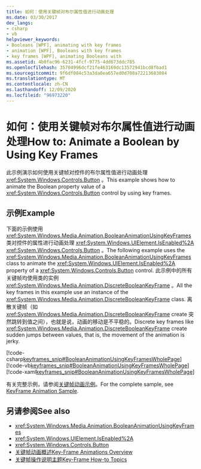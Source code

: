 ```yaml
---
title: 如何：使用关键帧对布尔属性值进行动画处理
ms.date: 03/30/2017
dev_langs:
- csharp
- vb
helpviewer_keywords:
- Booleans [WPF], animating with key frames
- animation [WPF], Booleans with key frames
- key frames [WPF], animating Booleans with
ms.assetid: 4b0fac96-6231-4fcf-9775-4dd673ddc785
ms.openlocfilehash: 35704996dcf21fe463169dc13572941bcd8fbad1
ms.sourcegitcommit: 9f6df084c53a3da0ea657ed0d708a72213683084
ms.translationtype: MT
ms.contentlocale: zh-CN
ms.lasthandoff: 12/09/2020
ms.locfileid: "96973220"
---
```

# <a name="how-to-animate-a-boolean-by-using-key-frames"></a><span data-ttu-id="8bf69-102">如何：使用关键帧对布尔属性值进行动画处理</span><span class="sxs-lookup"><span data-stu-id="8bf69-102">How to: Animate a Boolean by Using Key Frames</span></span>
<span data-ttu-id="8bf69-103">此示例演示如何使用关键帧对控件的布尔属性值进行动画处理 <xref:System.Windows.Controls.Button> 。</span><span class="sxs-lookup"><span data-stu-id="8bf69-103">This example shows how to animate the Boolean property value of a <xref:System.Windows.Controls.Button> control by using key frames.</span></span>  
  
## <a name="example"></a><span data-ttu-id="8bf69-104">示例</span><span class="sxs-lookup"><span data-stu-id="8bf69-104">Example</span></span>  
 <span data-ttu-id="8bf69-105">下面的示例使用 <xref:System.Windows.Media.Animation.BooleanAnimationUsingKeyFrames> 类对控件的属性进行动画处理 <xref:System.Windows.UIElement.IsEnabled%2A> <xref:System.Windows.Controls.Button> 。</span><span class="sxs-lookup"><span data-stu-id="8bf69-105">The following example uses the <xref:System.Windows.Media.Animation.BooleanAnimationUsingKeyFrames> class to animate the <xref:System.Windows.UIElement.IsEnabled%2A> property of a <xref:System.Windows.Controls.Button> control.</span></span> <span data-ttu-id="8bf69-106">此示例中的所有关键帧均使用类的实例 <xref:System.Windows.Media.Animation.DiscreteBooleanKeyFrame> 。</span><span class="sxs-lookup"><span data-stu-id="8bf69-106">All the key frames in this example use an instance of the <xref:System.Windows.Media.Animation.DiscreteBooleanKeyFrame> class.</span></span> <span data-ttu-id="8bf69-107">离散关键帧（如 <xref:System.Windows.Media.Animation.DiscreteBooleanKeyFrame> create 突然跳转到值之间），也就是说，动画的移动是不平稳的。</span><span class="sxs-lookup"><span data-stu-id="8bf69-107">Discrete key frames like <xref:System.Windows.Media.Animation.DiscreteBooleanKeyFrame> create sudden jumps between values, that is, the movement of the animation is jerky.</span></span>  
  
 [!code-csharp[keyframes_snip#BooleanAnimationUsingKeyFramesWholePage](~/samples/snippets/csharp/VS_Snippets_Wpf/keyframes_snip/CSharp/BooleanAnimationUsingKeyFramesExample.cs#booleananimationusingkeyframeswholepage)]
 [!code-vb[keyframes_snip#BooleanAnimationUsingKeyFramesWholePage](~/samples/snippets/visualbasic/VS_Snippets_Wpf/keyframes_snip/visualbasic/booleananimationusingkeyframesexample.vb#booleananimationusingkeyframeswholepage)]
 [!code-xaml[keyframes_snip#BooleanAnimationUsingKeyFramesWholePage](~/samples/snippets/xaml/VS_Snippets_Wpf/keyframes_snip/XAML/BooleanAnimationUsingKeyFramesExample.xaml#booleananimationusingkeyframeswholepage)]  
  
 <span data-ttu-id="8bf69-108">有关完整示例，请参阅[关键帧动画示例](https://github.com/microsoft/WPF-Samples/tree/master/Animation/KeyFrameAnimation)。</span><span class="sxs-lookup"><span data-stu-id="8bf69-108">For the complete sample, see [KeyFrame Animation Sample](https://github.com/microsoft/WPF-Samples/tree/master/Animation/KeyFrameAnimation).</span></span>  
  
## <a name="see-also"></a><span data-ttu-id="8bf69-109">另请参阅</span><span class="sxs-lookup"><span data-stu-id="8bf69-109">See also</span></span>

- <xref:System.Windows.Media.Animation.BooleanAnimationUsingKeyFrames>
- <xref:System.Windows.UIElement.IsEnabled%2A>
- <xref:System.Windows.Controls.Button>
- [<span data-ttu-id="8bf69-110">关键帧动画概述</span><span class="sxs-lookup"><span data-stu-id="8bf69-110">Key-Frame Animations Overview</span></span>](key-frame-animations-overview.md)
- [<span data-ttu-id="8bf69-111">关键帧操作说明主题</span><span class="sxs-lookup"><span data-stu-id="8bf69-111">Key-Frame How-to Topics</span></span>](key-frame-animation-how-to-topics.md)
